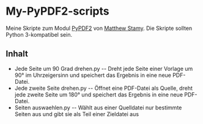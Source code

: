 # My-PyPDF2-scripts

Meine Skripte zum Modul [PyPDF2](https://github.com/mstamy2/PyPDF2) von [Matthew Stamy](https://github.com/mstamy2). Die Skripte sollten Python 3-kompatibel sein.

## Inhalt 

* Jede Seite um 90 Grad drehen.py -- Dreht jede Seite einer Vorlage um 90° im Uhrzeigersinn und speichert das Ergebnis in eine neue PDF-Datei.
* Jede zweite Seite drehen.py -- Öffnet eine PDF-Datei als Quelle, dreht jede zweite Seite um 180° und speichert das Ergebnis in eine neue PDF-Datei.
* Seiten auswaehlen.py -- Wählt aus einer Quelldatei nur bestimmte Seiten aus und gibt sie als Teil einer Zieldatei aus
